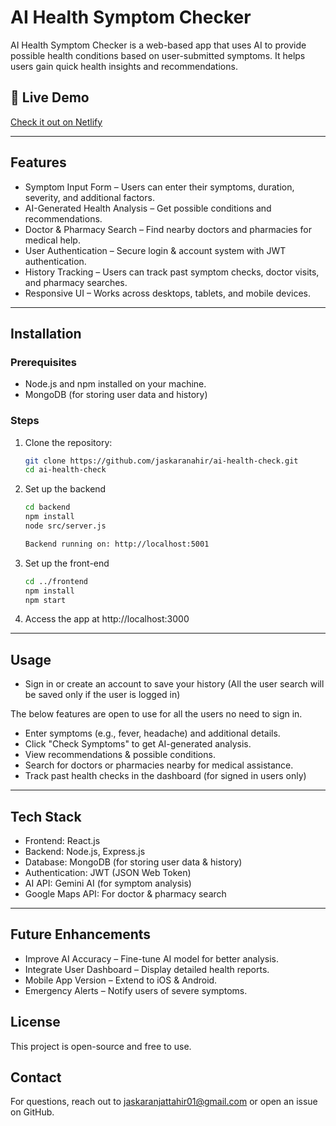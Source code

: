 # AI Health Symptom Checker

AI Health Symptom Checker is a web-based app that uses AI to provide possible health conditions based on user-submitted symptoms. It helps users gain quick health insights and recommendations.


## 🔗 Live Demo
[Check it out on Netlify](https://ai-health-check.netlify.app)

---

## Features
- Symptom Input Form – Users can enter their symptoms, duration, severity, and additional factors.
- AI-Generated Health Analysis – Get possible conditions and recommendations.
- Doctor & Pharmacy Search – Find nearby doctors and pharmacies for medical help.
- User Authentication – Secure login & account system with JWT authentication.
- History Tracking – Users can track past symptom checks, doctor visits, and pharmacy searches.
- Responsive UI – Works across desktops, tablets, and mobile devices.

---

## Installation

### Prerequisites
- Node.js and npm installed on your machine.
- MongoDB (for storing user data and history) 

### Steps
1. Clone the repository:
   ```bash
   git clone https://github.com/jaskaranahir/ai-health-check.git
   cd ai-health-check

2. Set up the backend
   ```bash
   cd backend
   npm install
   node src/server.js

   Backend running on: http://localhost:5001

3. Set up the front-end
   ```bash
   cd ../frontend
   npm install
   npm start
4. Access the app at http://localhost:3000


---

## Usage
- Sign in or create an account to save your history (All the user search will be saved only if the user is logged in)
  
The below features are open to use for all the users no need to sign in.
- Enter symptoms (e.g., fever, headache) and additional details.
- Click "Check Symptoms" to get AI-generated analysis.
- View recommendations & possible conditions.
- Search for doctors or pharmacies nearby for medical assistance.
- Track past health checks in the dashboard (for signed in users only)


---

## Tech Stack
- Frontend: React.js
- Backend: Node.js, Express.js
- Database: MongoDB (for storing user data & history)
- Authentication: JWT (JSON Web Token)
- AI API: Gemini AI (for symptom analysis)
- Google Maps API: For doctor & pharmacy search


---


## Future Enhancements
- Improve AI Accuracy – Fine-tune AI model for better analysis.
- Integrate User Dashboard – Display detailed health reports.
- Mobile App Version – Extend to iOS & Android.
- Emergency Alerts – Notify users of severe symptoms.

## License
This project is open-source and free to use.

## Contact
For questions, reach out to jaskaranjattahir01@gmail.com or open an issue on GitHub.


   

